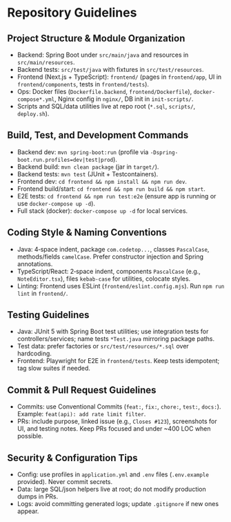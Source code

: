 # Repository Guidelines

## Project Structure & Module Organization
- Backend: Spring Boot under `src/main/java` and resources in `src/main/resources`.
- Backend tests: `src/test/java` with fixtures in `src/test/resources`.
- Frontend (Next.js + TypeScript): `frontend/` (pages in `frontend/app`, UI in `frontend/components`, tests in `frontend/tests`).
- Ops: Docker files (`Dockerfile.backend`, `frontend/Dockerfile`), `docker-compose*.yml`, Nginx config in `nginx/`, DB init in `init-scripts/`.
- Scripts and SQL/data utilities live at repo root (`*.sql`, `scripts/`, `deploy.sh`).

## Build, Test, and Development Commands
- Backend dev: `mvn spring-boot:run` (profile via `-Dspring-boot.run.profiles=dev|test|prod`).
- Backend build: `mvn clean package` (jar in `target/`).
- Backend tests: `mvn test` (JUnit + Testcontainers).
- Frontend dev: `cd frontend && npm install && npm run dev`.
- Frontend build/start: `cd frontend && npm run build && npm start`.
- E2E tests: `cd frontend && npm run test:e2e` (ensure app is running or use `docker-compose up -d`).
- Full stack (docker): `docker-compose up -d` for local services.

## Coding Style & Naming Conventions
- Java: 4‑space indent, package `com.codetop...`, classes `PascalCase`, methods/fields `camelCase`. Prefer constructor injection and Spring annotations.
- TypeScript/React: 2‑space indent, components `PascalCase` (e.g., `NoteEditor.tsx`), files `kebab-case` for utilities, colocate styles.
- Linting: Frontend uses ESLint (`frontend/eslint.config.mjs`). Run `npm run lint` in `frontend/`.

## Testing Guidelines
- Java: JUnit 5 with Spring Boot test utilities; use integration tests for controllers/services; name tests `*Test.java` mirroring package paths.
- Test data: prefer factories or `src/test/resources/*.sql` over hardcoding.
- Frontend: Playwright for E2E in `frontend/tests`. Keep tests idempotent; tag slow suites if needed.

## Commit & Pull Request Guidelines
- Commits: use Conventional Commits (`feat:`, `fix:`, `chore:`, `test:`, `docs:`). Example: `feat(api): add rate limit filter`.
- PRs: include purpose, linked issue (e.g., `Closes #123`), screenshots for UI, and testing notes. Keep PRs focused and under ~400 LOC when possible.

## Security & Configuration Tips
- Config: use profiles in `application.yml` and `.env` files (`.env.example` provided). Never commit secrets.
- Data: large SQL/json helpers live at root; do not modify production dumps in PRs.
- Logs: avoid committing generated logs; update `.gitignore` if new ones appear.
